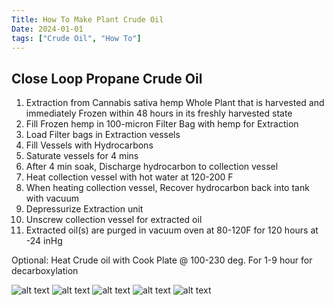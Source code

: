 ```yaml
---
Title: How To Make Plant Crude Oil
Date: 2024-01-01
tags: ["Crude Oil", "How To"]
---
```


## Close Loop Propane Crude Oil

1.	Extraction from Cannabis sativa hemp Whole Plant that is harvested and immediately Frozen within 48 hours in its freshly harvested state
2.	Fill Frozen hemp in 100-micron Filter Bag with hemp for Extraction
3.	Load Filter bags in Extraction vessels
4.	Fill Vessels with Hydrocarbons 
5.	Saturate vessels for 4 mins
6.	After 4 min soak, Discharge hydrocarbon to collection vessel 
7.	Heat collection vessel with hot water at 120-200 F
8.	When heating collection vessel, Recover hydrocarbon back into tank with vacuum
9.	Depressurize Extraction unit 
10.	Unscrew collection vessel for extracted oil
11.	Extracted oil(s) are purged in vacuum oven at 80-120F for 120 hours at -24 inHg

Optional: Heat Crude oil with Cook Plate @ 100-230 deg. For 1-9 hour for decarboxylation

![alt text](MePFront.png)
![alt text](<ets_hooked up.png>)
![alt text](oil_crude.png)
![alt text](<CBD Live Resin.jpeg>)
![alt text](frozen_weed_intrailer.png)